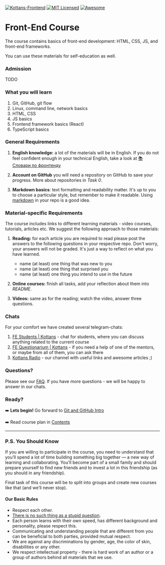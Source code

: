 [![Kottans-Frontend][icon-kottans]][kottans-frontend]
[![MIT Licensed][icon-mit]][license]
[![Awesome][icon-awesome]][awesome]
&nbsp;&nbsp;&nbsp;&nbsp;&nbsp;&nbsp;

# Front-End Course

The course contains basics of front-end development:
HTML, CSS, JS, and front-end frameworks.

You can use these materials for self-education as well.


### Admission

TODO

### What you will learn

1. Git, GitHub, git flow
1. Linux, command line, network basics
1. HTML, CSS
1. JS basics
1. Frontend framework basics (React)
1. TypeScript basics

<!-- TODO: finish it up  -->
<!-- For more information take a look on [syllabus](syllabus.md) -->


### General Requirements

1. __English knowledge:__ a lot of the materials will be in English.
   If you do not feel confident enough in your technical English,
   take a look at [📚 Словари по фронтенду][frontend-dicts]

1. __Account on GitHub__ you will need a repository on GitHub to save your progress.
   More about repositories in _Task 0_.

1. __Markdown basics__: text formatting and readability matter. It's up to you to choose a particular style, but remember to make it readable. Using [markdown][markdown] in your repo is a good idea.

### Material-specific Requirements

The course includes links to different learning materials - video courses, tutorials, articles etc. We suggest the following approach to those materials:

1. __Reading:__ for each article you are required to read please post
   the answers to the following questions in your respective repo.
   Don't worry, your answers will not be graded. It's just a way to reflect
   on what you have learned.
   - name (at least) one thing that was new to you
   - name (at least) one thing that surprised you
   - name (at least) one thing you intend to use in the future

1. __Online courses:__ finish all tasks, add your reflection
   about them into _README_.

1. __Videos:__ same as for the reading; watch the video,
   answer three questions.


 ### Chats

For your comfort we have created several telegram-chats:

1. [FE Students | Kottans](https://t.me/joinchat/DmX0JBHVkEhV1us2HdMmpA) - chat for students, where you can discuss anything related to the current course
1. [FE Questionarium | Kottans](https://t.me/joinchat/DmX0JAl-mh5W0jrWli8Ycw) - if you need a help of one of the mentors, or maybe from all of them, you can ask there
1. [Kottans Radio](https://t.me/radio_kottans) - our channel with useful links and awesome articles ;)

### Questions?

Please see our [FAQ](https://github.com/kottans/frontend/blob/master/faq.md). If you have more questions - we will be happy to answer in our chats.


### Ready?

➡️ __Lets begin!__ Go forward to [Git and GitHub Intro](tasks/git-intro.md)

➡️ Read course plan in [Contents](contents.md)

---

### P.S. You Should Know

If you are willing to participate in the course, you need to understand that
you’ll spend a lot of time building something big together — a new way
of learning and collaborating. You’ll become part of a small family
and should prepare yourself to find new friends and to invest a lot in this
friendship (as you should in any friendship).

Final task of this course will be to split into groups and create new courses
like that (and we’ll never stop).

#### Our Basic Rules

* Respect each other.
* [There is no such thing as a stupid question][wiki-stupid-question].
* Each person learns with their own speed, has different background and
  personality, please respect this.
* Communicating and understanding people that are different from you
  can be beneficial to both parties, provided mutual respect.
* We are against any discriminations by gender, age, the color of skin,
  disabilities or any other.
* We respect intellectual property - there is hard work of an author
  or a group of authors behind all materials that we use.


[icon-mit]: https://img.shields.io/badge/license-MIT-blue.svg
[icon-ideas]: https://img.shields.io/badge/google--doc-ideas-ff69b4.svg
[icon-awesome]: https://cdn.rawgit.com/sindresorhus/awesome/d7305f38d29fed78fa85652e3a63e154dd8e8829/media/badge.svg

[license]: https://github.com/Kottans/web/blob/master/LICENSE.md
[awesome]: https://github.com/sindresorhus/awesome#front-end-development
[ideas]: https://docs.google.com/spreadsheets/d/1bZJhYjK3VHOS2HmQb2Fs4aHfEBt8mp1F09j9nEEDaqE/edit#gid=818017811

[frontend-dicts]: https://github.com/web-standards-ru/dictionary
[markdown]: https://help.github.com/categories/writing-on-github/
[wiki-stupid-question]: https://en.wikipedia.org/wiki/No_such_thing_as_a_stupid_question

[icon-kottans]: https://img.shields.io/badge/%3D(%5E.%5E)%3D-frontend-yellow.svg
[kottans-frontend]: https://github.com/kottans/frontend

